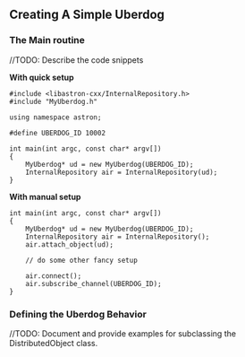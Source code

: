 Creating A Simple Uberdog
---------------------------

### The Main routine ###
//TODO: Describe the code snippets

**With quick setup**
```c_cpp
#include <libastron-cxx/InternalRepository.h>
#include "MyUberdog.h"

using namespace astron;

#define UBERDOG_ID 10002

int main(int argc, const char* argv[])
{
	MyUberdog* ud = new MyUberdog(UBERDOG_ID);
	InternalRepository air = InternalRepository(ud);
}
```

**With manual setup**
```
int main(int argc, const char* argv[])
{
	MyUberdog* ud = new MyUberdog(UBERDOG_ID);
	InternalRepository air = InternalRepository();
	air.attach_object(ud);

	// do some other fancy setup

	air.connect();
	air.subscribe_channel(UBERDOG_ID);
}
```

### Defining the Uberdog Behavior ###
//TODO: Document and provide examples for subclassing the DistributedObject class.
